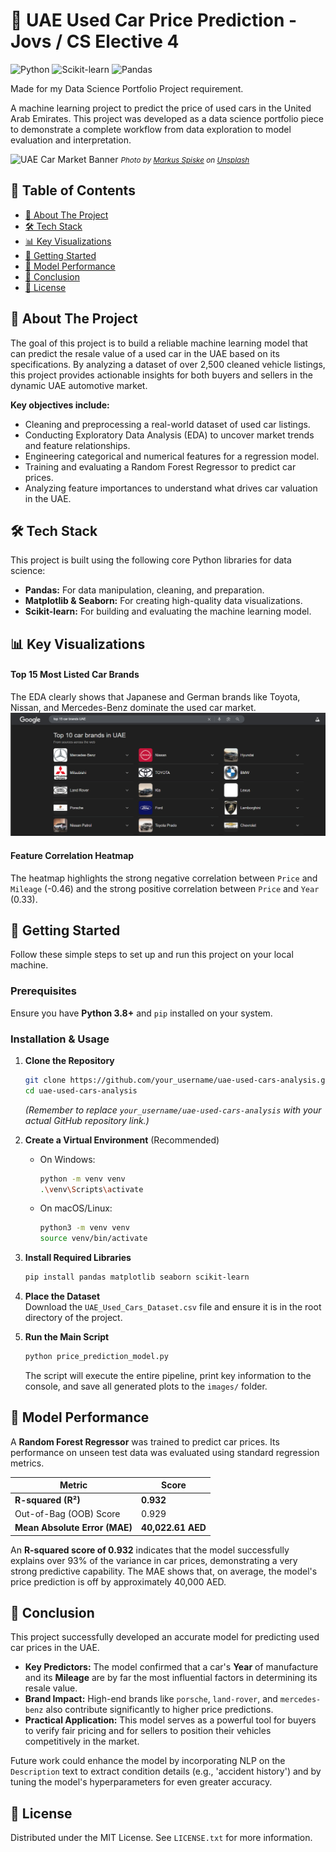 # 🚗 UAE Used Car Price Prediction  - Jovs / CS Elective 4

![Python](https://img.shields.io/badge/Python-3.9%2B-blue?style=for-the-badge&logo=python)
![Scikit-learn](https://img.shields.io/badge/scikit--learn-1.x-orange?style=for-the-badge&logo=scikitlearn)
![Pandas](https://img.shields.io/badge/Pandas-2.x-yellow?style=for-the-badge&logo=pandas)

Made for my Data Science Portfolio Project requirement.

A machine learning project to predict the price of used cars in the United Arab Emirates. This project was developed as a data science portfolio piece to demonstrate a complete workflow from data exploration to model evaluation and interpretation.


![UAE Car Market Banner](https://images.unsplash.com/photo-1594052138541-08a6d17b414e?q=80&w=2070&auto=format&fit=crop)
*<small>Photo by [Markus Spiske](https://unsplash.com/@markusspiske) on [Unsplash](https://unsplash.com/)</small>*


## 📖 Table of Contents

- [🎯 About The Project](#-about-the-project)
- [🛠️ Tech Stack](#️-tech-stack)
- [📊 Key Visualizations](#-key-visualizations)
- [🚀 Getting Started](#-getting-started)
- [🤖 Model Performance](#-model-performance)
- [🏁 Conclusion](#-conclusion)
- [📝 License](#-license)

## 🎯 About The Project

The goal of this project is to build a reliable machine learning model that can predict the resale value of a used car in the UAE based on its specifications. By analyzing a dataset of over 2,500 cleaned vehicle listings, this project provides actionable insights for both buyers and sellers in the dynamic UAE automotive market.

**Key objectives include:**
-   Cleaning and preprocessing a real-world dataset of used car listings.
-   Conducting Exploratory Data Analysis (EDA) to uncover market trends and feature relationships.
-   Engineering categorical and numerical features for a regression model.
-   Training and evaluating a Random Forest Regressor to predict car prices.
-   Analyzing feature importances to understand what drives car valuation in the UAE.

## 🛠️ Tech Stack

This project is built using the following core Python libraries for data science:
*   **Pandas:** For data manipulation, cleaning, and preparation.
*   **Matplotlib & Seaborn:** For creating high-quality data visualizations.
*   **Scikit-learn:** For building and evaluating the machine learning model.

## 📊 Key Visualizations

#### Top 15 Most Listed Car Brands
The EDA clearly shows that Japanese and German brands like Toyota, Nissan, and Mercedes-Benz dominate the used car market.
![Top Brands](images/top_15_brands.png)

#### Feature Correlation Heatmap
The heatmap highlights the strong negative correlation between `Price` and `Mileage` (-0.46) and the strong positive correlation between `Price` and `Year` (0.33).


## 🚀 Getting Started

Follow these simple steps to set up and run this project on your local machine.

### Prerequisites
Ensure you have **Python 3.8+** and `pip` installed on your system.

### Installation & Usage

1.  **Clone the Repository**
    ```sh
    git clone https://github.com/your_username/uae-used-cars-analysis.git
    cd uae-used-cars-analysis
    ```
    *(Remember to replace `your_username/uae-used-cars-analysis` with your actual GitHub repository link.)*

2.  **Create a Virtual Environment** (Recommended)
    *   On Windows:
        ```sh
        python -m venv venv
        .\venv\Scripts\activate
        ```
    *   On macOS/Linux:
        ```sh
        python3 -m venv venv
        source venv/bin/activate
        ```

3.  **Install Required Libraries**
    ```sh
    pip install pandas matplotlib seaborn scikit-learn
    ```

4.  **Place the Dataset**
    <br>Download the `UAE_Used_Cars_Dataset.csv` file and ensure it is in the root directory of the project.

5.  **Run the Main Script**
    ```sh
    python price_prediction_model.py
    ```
    The script will execute the entire pipeline, print key information to the console, and save all generated plots to the `images/` folder.

## 🤖 Model Performance

A **Random Forest Regressor** was trained to predict car prices. Its performance on unseen test data was evaluated using standard regression metrics.

| Metric                      | Score              |
| --------------------------- | ------------------ |
| **R-squared (R²)**          | **0.932**          |
| Out-of-Bag (OOB) Score      | 0.929              |
| **Mean Absolute Error (MAE)** | **40,022.61 AED**  |

An **R-squared score of 0.932** indicates that the model successfully explains over 93% of the variance in car prices, demonstrating a very strong predictive capability. The MAE shows that, on average, the model's price prediction is off by approximately 40,000 AED.

## 🏁 Conclusion

This project successfully developed an accurate model for predicting used car prices in the UAE.

-   **Key Predictors:** The model confirmed that a car's **Year** of manufacture and its **Mileage** are by far the most influential factors in determining its resale value.
-   **Brand Impact:** High-end brands like `porsche`, `land-rover`, and `mercedes-benz` also contribute significantly to higher price predictions.
-   **Practical Application:** This model serves as a powerful tool for buyers to verify fair pricing and for sellers to position their vehicles competitively in the market.

Future work could enhance the model by incorporating NLP on the `Description` text to extract condition details (e.g., 'accident history') and by tuning the model's hyperparameters for even greater accuracy.

## 📝 License

Distributed under the MIT License. See `LICENSE.txt` for more information.
